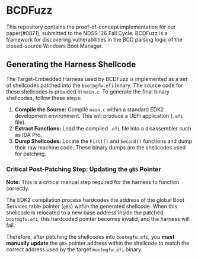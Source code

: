 # BCDFuzz

This repository contains the proof-of-concept implementation for our paper(#0871), submitted to the NDSS '26 Fall Cycle. BCDFuzz is a framework for discovering vulnerabilities in the BCD parsing logic of the closed-source Windows Boot Manager.

## Generating the Harness Shellcode

The Target-Embedded Harness used by BCDFuzz is implemented as a set of shellcodes patched into the `bootmgfw.efi` binary. The source code for these shellcodes is provided in `main.c`. To generate the final binary shellcodes, follow these steps:

1.  **Compile the Source:** Compile `main.c` within a standard EDK2 development environment. This will produce a UEFI application (`.efi` file).
2.  **Extract Functions:** Load the compiled `.efi` file into a disassembler such as IDA Pro.
3.  **Dump Shellcodes:** Locate the `First()` and `Second()` functions and dump their raw machine code. These binary dumps are the shellcodes used for patching.

### Critical Post-Patching Step: Updating the `gBS` Pointer

**Note:** This is a critical manual step required for the harness to function correctly.

The EDK2 compilation process hardcodes the address of the global Boot Services table pointer (`gBS`) within the generated shellcode. When this shellcode is relocated to a new base address inside the patched `bootmgfw.efi`, this hardcoded pointer becomes invalid, and the harness will fail.

Therefore, after patching the shellcodes into `bootmgfw.efi`, you **must manually update** the `gBS` pointer address within the shellcode to match the correct address used by the target `bootmgfw.efi` binary.

